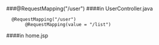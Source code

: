 ###@RequestMapping("/user")
####in UserController.java

      @RequestMapping("/user")
           @RequestMapping(value = "/list")
####in home.jsp 
      <form  action="user/list.do" method="post">
